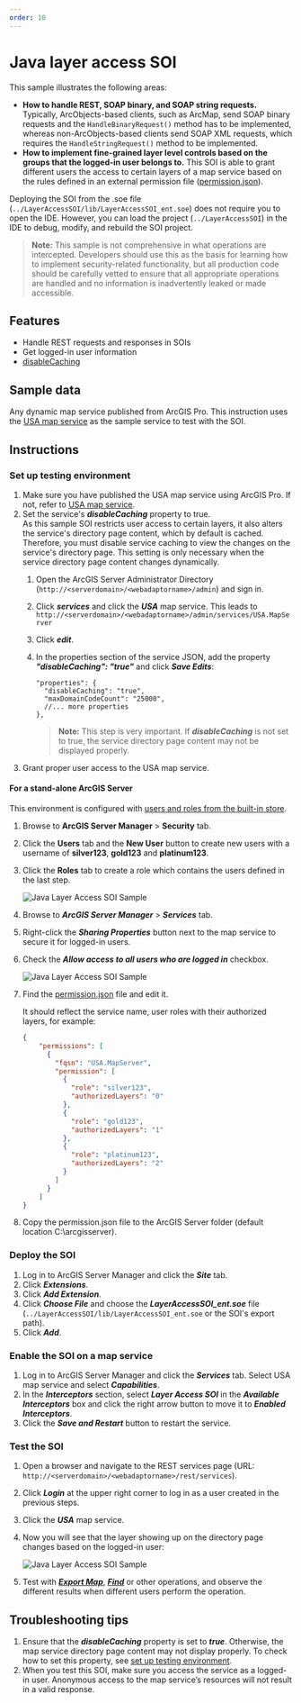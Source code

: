 ```yaml
---
order: 10
---
```


# Java layer access SOI

This sample illustrates the following areas:
* **How to handle REST, SOAP binary, and SOAP string requests.**
   Typically, ArcObjects-based clients, such as ArcMap, send SOAP binary requests and the `HandleBinaryRequest()` method has to be implemented, whereas non-ArcObjects-based clients send SOAP XML requests, which requires the `HandleStringRequest()` method to be implemented.
* **How to implement fine-grained layer level controls based on the groups that the logged-in user belongs to.**
   This SOI is able to grant different users the access to certain layers of a map service based on the rules defined in an external permission file ([permission.json](permission.json)).


Deploying the SOI from the .soe file (`../LayerAccessSOI/lib/LayerAccessSOI_ent.soe`) does not require you to open the IDE. However, you can load the project (`../LayerAccessSOI`) in the IDE to debug, modify, and rebuild the SOI project.

> **Note:** This sample is not comprehensive in what operations are intercepted. Developers should use this as the basis for learning how to implement security-related functionality, but all production code should be carefully vetted to ensure that all appropriate operations are handled and no information is inadvertently leaked or made accessible.

## Features

* Handle REST requests and responses in SOIs
* Get logged-in user information
* [disableCaching](#set-up-testing-environment)

## Sample data

Any dynamic map service published from ArcGIS Pro. This instruction uses the [USA map service](../../../ReadMe.md#1-usa-service) as the sample service to test with the SOI.


## Instructions

### Set up testing environment

1. Make sure you have published the USA map service using ArcGIS Pro. If not, refer to [USA map service](../../../ReadMe.md#1-usa-service).
2. Set the service's ***disableCaching*** property to true.\
As this sample SOI restricts user access to certain layers, it also alters the service's directory page content, which by default is cached. Therefore, you must disable service caching to view the changes on the service's directory page. This setting is only necessary when the service directory page content changes dynamically.
   1. Open the ArcGIS Server Administrator Directory (`http://<serverdomain>/<webadaptorname>/admin`) and sign in.
   2. Click ***services*** and click the ***USA*** map service.
       This leads to `http://<serverdomain>/<webadaptorname>/admin/services/USA.MapServer`
   3. Click ***edit***.
   4. In the properties section of the service JSON, add the property ***"disableCaching": "true"*** and click ***Save Edits***:

      ```
      "properties": {
        "disableCaching": "true",
        "maxDomainCodeCount": "25000",
        //... more properties
      },
      ```
      > **Note:** This step is very important. If ***disableCaching*** is not set to true, the service directory page content may not be displayed properly.
3. Grant proper user access to the USA map service.

#### For a stand-alone ArcGIS Server
This environment is configured with [users and roles from the built-in store](https://enterprise.arcgis.com/en/server/latest/administer/windows/securing-services-with-users-and-roles-specific-to-arcgis-server.htm#GUID-9D46D38D-DA48-47BE-A776-DD84C1CD0F4B).

1. Browse to **ArcGIS Server Manager** > **Security** tab.
2. Click the **Users** tab and the **New User** button to create new users with a username of **silver123**, **gold123** and **platinum123**.
3. Click the **Roles** tab to create a role which contains the users defined in the last step.

   ![](../../../../images/javasp/JavaOp1.png "Java Layer Access SOI Sample")
4. Browse to ***ArcGIS Server Manager*** > ***Services*** tab.
5. Right-click the ***Sharing Properties*** button next to the map service to secure it for logged-in users.
6. Check the ***Allow access to all users who are logged in*** checkbox.

    ![](../../../../images/javasp/JavaOp2.png "Java Layer Access SOI Sample")
7. Find the [permission.json](permission.json) file and edit it.

   It should reflect the service name, user roles with their authorized layers, for example:

    ```json
    {
        "permissions": [
          {
            "fqsn": "USA.MapServer",
            "permission": [
              {
                "role": "silver123",
                "authorizedLayers": "0"
              },
              {
                "role": "gold123",
                "authorizedLayers": "1"
              },
              {
                "role": "platinum123",
                "authorizedLayers": "2"
              }
            ]
          }
        ]
    }
    ```
8. Copy the permission.json file to the ArcGIS Server folder (default location C:\arcgisserver).

### Deploy the SOI

1. Log in to ArcGIS Server Manager and click the ***Site*** tab.
2. Click ***Extensions***.
3. Click ***Add Extension***.
4. Click ***Choose File*** and choose the ***LayerAccessSOI_ent.soe*** file (`../LayerAccessSOI/lib/LayerAccessSOI_ent.soe` or the SOI's export path).
5. Click ***Add***.

### Enable the SOI on a map service

1. Log in to ArcGIS Server Manager and click the ***Services*** tab. Select USA map service and select ***Capabilities***.
2. In the ***Interceptors*** section, select ***Layer Access SOI*** in the ***Available Interceptors*** box and click the right arrow button to move it to ***Enabled Interceptors***.
3. Click the ***Save and Restart*** button to restart the service.

### Test the SOI

1. Open a browser and navigate to the REST services page (URL: `http://<serverdomain>/<webadaptorname>/rest/services`).
2. Click ***Login*** at the upper right corner to log in as a user created in the previous steps.
3. Click the ***USA*** map service.
4. Now you will see that the layer showing up on the directory page changes based on the logged-in user:

    ![](../../../../images/javasp/JavaOp3.png "Java Layer Access SOI Sample")
5. Test with [***Export Map***](https://developers.arcgis.com/rest/services-reference/export-map.htm), [***Find***](https://developers.arcgis.com/rest/services-reference/find.htm) or other operations, and observe the different results when different users perform the operation.

## Troubleshooting tips

1. Ensure that the ***disableCaching*** property is set to ***true***. Otherwise, the map service directory page content may not display properly. To check how to set this property, see [set up testing environment](#set-up-testing-environment).
2. When you test this SOI, make sure you access the service as a logged-in user. Anonymous access to the map service’s resources will not result in a valid response.
